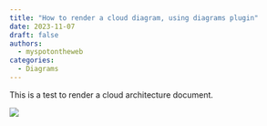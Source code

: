 ```yaml
---
title: "How to render a cloud diagram, using diagrams plugin"
date: 2023-11-07
draft: false 
authors:
  - myspotontheweb
categories:
  - Diagrams
---
```


This is a test to render a cloud architecture document.

<!-- more -->

![](Diagrams.diagrams.png)
